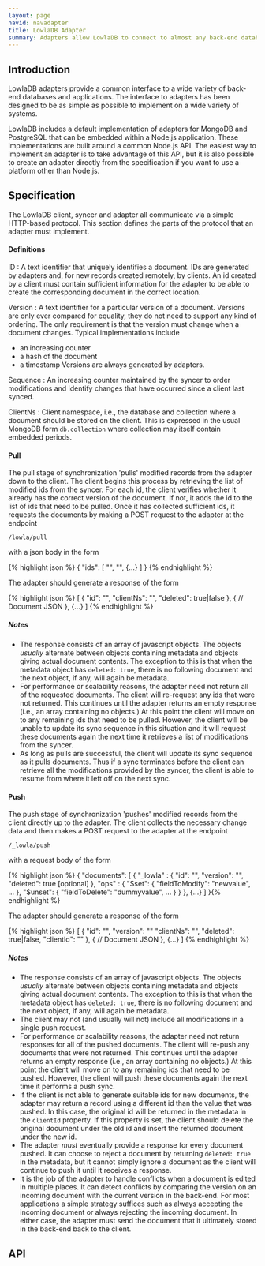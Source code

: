 ```yaml
---
layout: page
navid: navadapter
title: LowlaDB Adapter
summary: Adapters allow LowlaDB to connect to almost any back-end database or application. 
---
```


<a name="Intro"></a>

## Introduction ##
LowlaDB adapters provide a common interface to a wide variety of back-end databases and applications. The interface to adapters has been designed to be as simple as possible to implement on a wide variety of systems.

LowlaDB includes a default implementation of adapters for MongoDB and PostgreSQL that can be embedded within a Node.js application. These implementations are built around a common Node.js API. The easiest way to implement an adapter is to take advantage of this API, but it is also possible to create an adapter directly from the specification if you want to use a platform other than Node.js.

<a name="Spec"></a>

## Specification ##
The LowlaDB client, syncer and adapter all communicate via a simple HTTP-based protocol. This section defines the parts of the protocol that an adapter must implement.

<a name="SpecDefs"></a>

#### Definitions ####
ID
: A text identifier that uniquely identifies a document. IDs are generated by adapters and, for new records created remotely, by clients. An id created by a client must contain sufficient information for the adapter to be able to create the corresponding document in the correct location.

Version
: A text identifier for a particular version of a document. Versions are only ever compared for equality, they do not need to support any kind of ordering. The only requirement is that the version must change when a document changes. Typical implementations include

* an increasing counter
* a hash of the document
* a timestamp
Versions are always generated by adapters.

Sequence
: An increasing counter maintained by the syncer to order modifications and identify changes that have occurred since a client last synced.

ClientNs
: Client namespace, i.e., the database and collection where a document should be stored on the client. This is expressed in the usual MongoDB form `db.collection` where collection may itself contain embedded periods.

<a name="SpecPull"></a>

#### Pull ####
The pull stage of synchronization 'pulls' modified records from the adapter down to the client. The client begins this process by retrieving the list of modified ids from the syncer. For each id, the client verifies whether it already has the correct version of the document. If not, it adds the id to the list of ids that need to be pulled. Once it has collected sufficient ids, it requests the documents by making a POST request to the adapter at the endpoint

```
/lowla/pull
```

with a json body in the form

{% highlight json %}
{
  "ids": [
    "<id>", "<id>", {...}
  ]
}
{% endhighlight %}

The adapter should generate a response of the form

{% highlight json %}
[
  {
    "id": "<id>",
    "clientNs": "<clientNs>",
    "deleted": true|false
  },
  {
    // Document JSON
  },
  {...}
]
{% endhighlight %}

##### Notes #####
* The response consists of an array of javascript objects. The objects *usually* alternate between objects containing metadata and objects giving actual document contents. The exception to this is that when the metadata object has `deleted: true`, there is no following document and the next object, if any, will again be metadata.
* For performance or scalability reasons, the adapter need not return all of the requested documents. The client will re-request any ids that were not returned. This continues until the adapter returns an empty response (i.e., an array containing no objects.) At this point the client will move on to any remaining ids that need to be pulled. However, the client will be unable to update its sync sequence in this situation and it will request these documents again the next time it retrieves a list of modifications from the syncer.
* As long as pulls are successful, the client will update its sync sequence as it pulls documents. Thus if a sync terminates before the client can retrieve all the modifications provided by the syncer, the client is able to resume from where it left off on the next sync.


<a name="SpecPush"></a>

#### Push ####
The push stage of synchronization 'pushes' modified records from the client directly up to the adapter. The client collects the necessary change data and then makes a POST request to the adapter at the endpoint

```
/_lowla/push
```

with a request body of the form

{% highlight json %}
{
  "documents": [
    {
      "_lowla" : {
        "id": "<id>",
        "version": "<version>",
        "deleted": true [optional]
      },
      "ops" : {
        "$set": {
          "fieldToModify": "newvalue",
          ...
        },
        "$unset": {
          "fieldToDelete": "dummyvalue",
          ...
        }
      }
    },
    {...}
  ]
}{% endhighlight %}

The adapter should generate a response of the form

{% highlight json %}
[
  {
    "id": "<id>",
    "version": "<version>"
    "clientNs": "<clientNs>",
    "deleted": true|false,
	"clientId": "<id that was pushed>"
  },
  {
    // Document JSON
  },
  {...}
]
{% endhighlight %}

##### Notes #####
* The response consists of an array of javascript objects. The objects *usually* alternate between objects containing metadata and objects giving actual document contents. The exception to this is that when the metadata object has `deleted: true`, there is no following document and the next object, if any, will again be metadata.
* The client may not (and usually will not) include all modifications in a single push request.
* For performance or scalability reasons, the adapter need not return responses for all of the pushed documents. The client will re-push any documents that were not returned. This continues until the adapter returns an empty response (i.e., an array containing no objects.) At this point the client will move on to any remaining ids that need to be pushed. However, the client will push these documents again the next time it performs a push sync.
* If the client is not able to generate suitable ids for new documents, the adapter may return a record using a different id than the value that was pushed. In this case, the original id will be returned in the metadata in the `clientId` property. If this property is set, the client should delete the original document under the old id and insert the returned document under the new id.
* The adapter *must* eventually provide a response for every document pushed. It can choose to reject a document by returning `deleted: true` in the metadata, but it cannot simply ignore a document as the client will continue to push it until it receives a response.
* It is the job of the adapter to handle conflicts when a document is edited in multiple places. It can detect conflicts by comparing the version on an incoming document with the current version in the back-end. For most applications a simple strategy suffices such as always accepting the incoming document or always rejecting the incoming document. In either case, the adapter must send the document that it ultimately stored in the back-end back to the client.


## API ##
<a name="API"></a>
